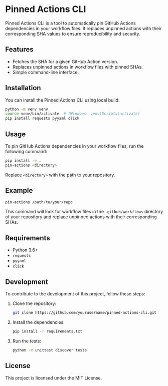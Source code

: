 # Pinned Actions CLI

Pinned Actions CLI is a tool to automatically pin GitHub Actions dependencies in your workflow files. It replaces unpinned actions with their corresponding SHA values to ensure reproducibility and security.

## Features

- Fetches the SHA for a given GitHub Action version.
- Replaces unpinned actions in workflow files with pinned SHAs.
- Simple command-line interface.

## Installation

You can install the Pinned Actions CLI using local build:

```sh
python -m venv venv
source venv/bin/activate  # (Windows: venv\Scripts\activate)
pip install requests pyyaml click
```

## Usage

To pin GitHub Actions dependencies in your workflow files, run the following command:

```sh
pip install -e .
pin-actions <directory>
```

Replace `<directory>` with the path to your repository.

## Example

```sh
pin-actions /path/to/your/repo
```

This command will look for workflow files in the `.github/workflows` directory of your repository and replace unpinned actions with their corresponding SHAs.

## Requirements

- Python 3.6+
- `requests`
- `pyyaml`
- `click`

## Development

To contribute to the development of this project, follow these steps:

1. Clone the repository:
    ```sh
    git clone https://github.com/yourusername/pinned-actions-cli.git
    ```
2. Install the dependencies:
    ```sh
    pip install -r requirements.txt
    ```
3. Run the tests:
    ```sh
    python -m unittest discover tests
    ```

## License

This project is licensed under the MIT License.
